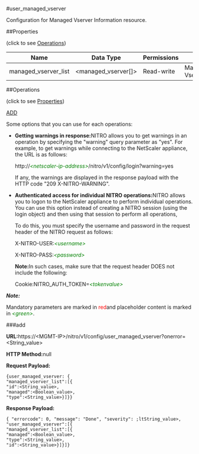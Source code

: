 #user_managed_vserver

Configuration for Managed Vserver Information resource.


##Properties 
<span>(click to see [Operations](#opera))</span>


<table><thead><tr><th>Name</th><th>Data Type</th><th>Permissions</th><th>Description</th></tr></thead><tbody><tr><td>managed_vserver_list</td><td>&lt;managed_vserver[]></td><td>Read-write</td><td>Managed/Unmanaged Vserver list.</td></tr></tbody></table>
##Operations 
<span>(click to see [Properties](#prope))</span>


[ADD]()


Some options that you can use for each operations:
<ul><li><p><b>Getting warnings in response:</b>NITRO allows you to get warnings in an operation by specifying the "warning" query parameter as "yes". For example, to get warnings while connecting to the NetScaler appliance, the URL is as follows:</p><p>http://<span style="color:green;font-style:italic;">&lt;netscaler-ip-address&gt;</span>/nitro/v1/config/login?warning=yes</p><p>If any, the warnings are displayed in the response payload with the HTTP code "209 X-NITRO-WARNING".</p></li><li><p><b>Authenticated access for individual NITRO operations:</b>NITRO allows you to logon to the NetScaler appliance to perform individual operations. You can use this option instead of creating a NITRO session (using the login object) and then using that session to perform all operations,</p><p>To do this, you must specify the username and password in the request header of the NITRO request as follows:</p><p>X-NITRO-USER:<span style="color:green;font-style:italic;">&lt;username&gt;</span></p><p>X-NITRO-PASS:<span style="color:green;font-style:italic;">&lt;password&gt;</span></p><p><b>Note:</b>In such cases, make sure that the request header DOES not include the following:</p><p>Cookie:NITRO_AUTH_TOKEN=<span style="color:green;font-style:italic;">&lt;tokenvalue&gt;</span></p></li></ul>



***Note:*** 
Mandatory parameters are marked in <span style="color:#FF0000;">red</span>and placeholder content is marked in <span style="color:green;font-style:italic">&lt;green&gt;</span>.

###add



<b>URL:</b>https://&lt;MGMT-IP&gt;/nitro/v1/config/user_managed_vserver?onerror=&lt;String_value&gt;
<b>HTTP Method:</b>null
<b>Request Payload: </b>```{user_managed_vserver: {"managed_vserver_list":[{"id":<String_value>,"managed":<Boolean_value>,"type":<String_value>}]}}```
<b>Response Payload: </b>```{ "errorcode": 0, "message": "Done", "severity": ;ltString_value>, "user_managed_vserver":[{"managed_vserver_list":[{"managed":<Boolean_value>,"type":<String_value>,"id":<String_value>}]}]}```



